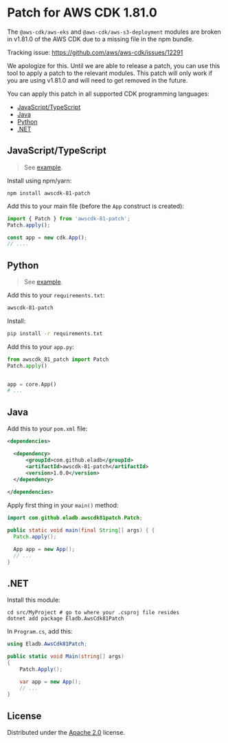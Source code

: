 # Patch for AWS CDK 1.81.0

The `@aws-cdk/aws-eks` and `@aws-cdk/aws-s3-deployment` modules are broken in
v1.81.0 of the AWS CDK due to a missing file in the npm bundle.

Tracking issue: <https://github.com/aws/aws-cdk/issues/12291>

We apologize for this. Until we are able to release a patch, you can use this
tool to apply a patch to the relevant modules. This patch will only work if you
are using v1.81.0 and will need to get removed in the future.

You can apply this patch in all supported CDK programming languages:

* [JavaScript/TypeScript](#javascripttypescript)
* [Java](#java)
* [Python](#python)
* [.NET](#net)

## JavaScript/TypeScript

> See [example](./examples/typescript).

Install using npm/yarn:

```shell
npm install awscdk-81-patch
```

Add this to your main file (before the `App` construct is created):

```ts
import { Patch } from 'awscdk-81-patch';
Patch.apply();

const app = new cdk.App();
// ....
```

## Python

> See [example](./examples/python).

Add this to your `requirements.txt`:

```txt
awscdk-81-patch
```

Install:

```sh
pip install -r requirements.txt
```

Add this to your `app.py`:

```py
from awscdk_81_patch import Patch
Patch.apply()


app = core.App()
# ...
```

## Java

Add this to your `pom.xml` file:

```xml
<dependencies>

  <dependency>
      <groupId>com.github.eladb</groupId>
      <artifactId>awscdk-81-patch</artifactId>
      <version>1.0.0</version>
  </dependency>
  
</dependencies>
```

Apply first thing in your `main()` method:

```java
import com.github.eladb.awscdk81patch.Patch;

public static void main(final String[] args) { {
  Patch.apply();

  App app = new App();
  // ...
}
```

## .NET

Install this module:

```shell
cd src/MyProject # go to where your .csproj file resides
dotnet add package Eladb.AwsCdk81Patch
```

In `Program.cs`, add this:

```cs
using Eladb.AwsCdk81Patch;

public static void Main(string[] args)
{
    Patch.Apply();

    var app = new App();
    // ...
}
```

## License

Distributed under the [Apache 2.0](./LICENSE) license.
